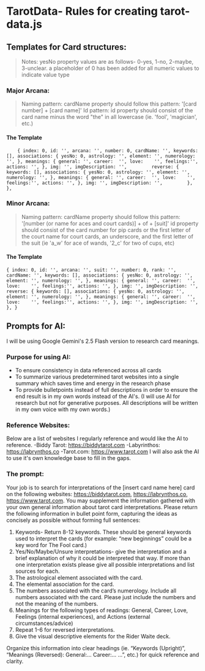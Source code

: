 # TarotData- Rules for creating tarot-data.js
## Templates for Card structures:
>Notes: 
>   yesNo property values are as follows- 0-yes, 1-no, 2-maybe, 3-unclear.
>   a placeholder of 0 has been added for all numeric values to indicate value type
### Major Arcana:
>Naming pattern: 
>   cardName property should follow this pattern: '[card number] + [card name]'
>Id pattern:
>   id property should consist of the card name minus the word "the" in all lowercase (ie. 'fool', 'magician', etc.)
#### The Template
`    
    {
        index: 0,
        id: '',
        arcana: '',
        number: 0,
        cardName: '',
        keywords: [],
        associations: {
            yesNo: 0,
            astrology: '',
            element: '',
            numerology: '',
        },
        meanings: {
            general: '',
            career:  '',
            love:    '',
            feelings:'',
            actions: '',
        },
        img: '',
        imgDescription: '',        
        reverse: {
            keywords: [],
            associations: {
                yesNo: 0,
                astrology: '',
                element: '',
                numerology: '',
            },
            meanings: {
                general: '',
                career:  '',
                love:    '',
                feelings:'',
                actions: '',
        },
            img: '',
            imgDescription: '',        
        },
    },
`
### Minor Arcana:
>Naming pattern: 
>   cardName property should follow this pattern: '[number (or name for aces and court cards)] + of + [suit]'
>   id property should consist of the card number for pip cards or the first letter of the court name for court cards, an underscore, and the first letter of the suit (ie 'a_w' for ace of wands, '2_c' for two of cups, etc)
#### The Template
`
    {
        index: 0,
        id: '',
        arcana: '',
        suit: '',
        number: 0,
        rank: '',
        cardName: '',
        keywords: [],
        associations: {
            yesNo: 0,
            astrology: '',
            element: '',
            numerology: '',
        },
        meanings: {
            general: '',
            career:  '',
            love:    '',
            feelings:'',
            actions: '',
        },
        img: '',
        imgDescription: '',
        reverse: {
            keywords: [],
            associations: {
                yesNo: 0,
                astrology: '',
                element: '',
                numerology: '',
            },
            meanings: {
                general: '',
                career:  '',
                love:    '',
                feelings:'',
                actions: '',
        },
            img: '',
            imgDescription: '',
        },
    }
`
## Prompts for AI:
I will be using Google Gemini's 2.5 Flash version to research card meanings.
### Purpose for using AI:
- To ensure consistency in data referenced across all cards
- To summarize various predetermined tarot websites into a single summary which saves time and energy in the research phase
- To provide bulletpoints instead of full descriptions in order to ensure the end result is in my own words instead of the AI's. (I will use AI for research but not for generative purposes. All descriptions will be written in my own voice with my own words.)
### Reference Websites:
Below are a list of websites I regularly reference and would like the AI to reference.
-Biddy Tarot: https://biddytarot.com
-Labyrinthos: https://labrynthos.co
-Tarot.com:   https://www.tarot.com
I will also ask the AI to use it's own knowledge base to fill in the gaps.
### The prompt:

Your job is to search for interpretations of the [insert card name here] card on the following websites: https://biddytarot.com, https://labrynthos.co, https://www.tarot.com. You may supplement the information gathered with your own general information about tarot card interpretations. Please return the following information in bullet point form, capturing the ideas as concisely as possible without forming full sentences:
1. Keywords- Return 8-12 keywords. These should be general keywords used to interpret the cards (for example: “new beginnings” could be a key word for The Fool card.)
2. Yes/No/Maybe/Unsure interpretations- give the interpretation and a brief explanation of why it could be interpreted that way. If more than one interpretation exists please give all possible interpretations and list sources for each.
3. The astrological element associated with the card.
4. The elemental association for the card.
5. The numbers associated with the card’s numerology. Include all numbers associated with the card. Please just include the numbers and not the meaning of the numbers.
6. Meanings for the following types of readings: General, Career, Love, Feelings (internal experiences), and Actions (external circumstances/advice)
7. Repeat 1-6 for reversed interpretations.
8. Give the visual descriptive elements for the Rider Waite deck.

Organize this information into clear headings (ie. “Keywords (Upright)”, “Meanings (Reversed): General:... Career:... …”, etc.) for quick reference and clarity.

